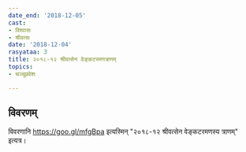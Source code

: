 ```yaml
---
date_end: '2018-12-05'
cast:
- विश्वासः
- श्रीवत्सः
date: '2018-12-04'
rasyataa: 3
title: २०१८-१२ श्रीवत्सेन वेङ्कटरमणत्राणम्
topics:
- चञ्चूप्रवेशः

---
```


## विवरणम्
विवरणानि https://goo.gl/mfgBpa इत्यस्मिन् "२०१८-१२ श्रीवत्सेन वेङ्कटरमणस्य त्राणम्" इत्यत्र।

